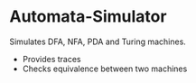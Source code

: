 # Automata-Simulator
Simulates DFA, NFA, PDA and Turing machines.
- Provides traces
- Checks equivalence between two machines
